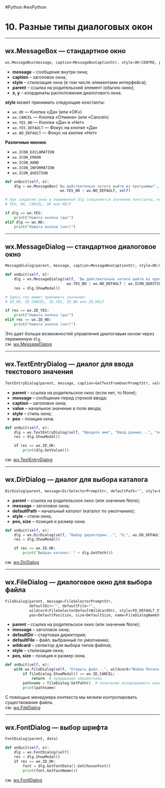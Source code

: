 #Python #wxPython

# 10. Разные типы диалоговых окон

---
## wx.MessageBox — стандартное окно

```python
wx.MessageBox(message, caption=MessageBoxCaptionStr, style=OK|CENTRE, parent=None, x=DefaultCoord, y=DefaultCoord)
```

- **message** – сообщение внутри окна;
- **caption** – заголовок окна;
- **style** – стилизация окна (в том числе элементами интерфейса);
- **parent** – ссылка на родительский элемент (обычно окно);
- **x, y** – координаты расположения диалогового окна.

**style** может принимать следующие константы:

- `wx.OK` — Кнопка «Да» (или «OK»)
- `wx.CANCEL` — Кнопка «Отмена» (или «Cancel»)
- `wx.YES_NO` — Кнопки «Да» и «Нет»
- `wx.YES_DEFAULT` — Фокус на кнопке «Да»
- `wx.NO_DEFAULT` — Фокус на кнопке «Нет»

**Различные иконки**:

- `wx.ICON_EXCLAMATION`
- `wx.ICON_ERROR`
- `wx.ICON_HAND`
- `wx.ICON_INFORMATION`
- `wx.ICON_QUESTION`

```python
def onQuit(self, e):
    dlg = wx.MessageBox('Вы действительно хотите выйти из программы?', 'Вопрос',
                         wx.YES_NO | wx.NO_DEFAULT, self)

# При закрытии окна в переменной dlg сохраняется значение константы, которая может быть равна:
# YES, NO, CANCEL, OK или HELP

if dlg == wx.YES:
    print("Нажата кнопка (да)")
elif dlg == wx.NO: 
    print("Нажата кнопка (нет)")
```

---
## wx.MessageDialog — стандартное диалоговое окно

```python
MessageDialog(parent, message, caption=MessageBoxCaptionStr, style=OK|CENTRE, pos=DefaultPosition)
```

```python
def onQuit(self, e):
    dlg = wx.MessageDialog(self, 'Вы действительно хотите выйти из программы?', 'Вопрос',
                            wx.YES_NO | wx.NO_DEFAULT | wx.ICON_QUESTION)
    res = dlg.ShowModal()

# Здесь res может принимать значения:
# ID_OK, ID_CANCEL, ID_YES, ID_NO или ID_HELP

if res == wx.ID_YES:
    print("Нажата кнопка (да)")
elif res == wx.ID_NO:
    print("Нажата кнопка (нет)")
```

Это дает больше возможностей управления диалоговым окном через переменную `dlg`.  
см. [wx.MessageDialog](https://docs.wxpython.org/wx.MessageDialog.html)

---
## wx.TextEntryDialog — диалог для ввода текстового значения

```python
TextEntryDialog(parent, message, caption=GetTextFromUserPromptStr, value="", style=TextEntryDialogStyle, pos=DefaultPosition)
```

- **parent** – ссылка на родительское окно (если нет, то None);
- **message** – сообщение перед строкой ввода;
- **caption** – заголовок окна;
- **value** – начальное значение в поле ввода;
- **style** – стиль окна;
- **pos** – позиция окна.

```python
def onQuit(self, e):
    dlg = wx.TextEntryDialog(self, "Введите имя", "Ввод данных...", "noname")
    res = dlg.ShowModal()

    if res == wx.ID_OK:
        print(dlg.GetValue())
```

см. [wx.TextEntryDialog](https://docs.wxpython.org/wx.TextEntryDialog.html)

---
## wx.DirDialog — диалог для выбора каталога

```python
DirDialog(parent, message=DirSelectorPromptStr, defaultPath="", style=DD_DEFAULT_STYLE, pos=DefaultPosition, size=DefaultSize, name=DirDialogNameStr)
```

- **parent** – ссылка на родительское окно (или значение None);
- **message** – заголовок окна;
- **defaultPath** – начальный каталог (каталог по умолчанию);
- **style** – стили окна;
- **pos, size** – позиция и размер окна.

```python
def onQuit(self, e):
    dlg = wx.DirDialog(self, "Выбор директории...", "D:", wx.DD_DEFAULT_STYLE | wx.DD_DIR_MUST_EXIST)
    res = dlg.ShowModal()

    if res == wx.ID_OK:
        print("Выбран каталог: " + dlg.GetPath())
```

см. [wx.DirDialog](https://docs.wxpython.org/wx.DirDialog.html)

---
## wx.FileDialog — диалоговое окно для выбора файла

```python
FileDialog(parent, message=FileSelectorPromptStr,
           defaultDir="", defaultFile="",
           wildcard=FileSelectorDefaultWildcardStr, style=FD_DEFAULT_STYLE,
           pos=DefaultPosition, size=DefaultSize, name=FileDialogNameStr)
```

- **parent** – ссылка на родительское окно (или значение None);
- **message** – заголовок окна;
- **defaultDir** – стартовая директория;
- **defaultFile** – файл, выбранный по умолчанию;
- **wildcard** – селектор для выбора типов файлов;
- **style** – стилизация окна;
- **pos, size** – позиция и размер окна.

```python
def onQuit(self, e):
    with wx.FileDialog(self, "Открыть файл...", wildcard="Файлы Питона (*.py)|*.py", style=wx.FD_OPEN | wx.FD_FILE_MUST_EXIST) as fileDialog:
        if fileDialog.ShowModal() == wx.ID_CANCEL:
            return  # прерывание обработчика
        pathname = fileDialog.GetPath()  # получение возвращаемого окном пути к файлу
        print(pathname)
```

С помощью менеджера контекста мы можем контролировать существование файла.  
см. [wx.FileDialog](https://docs.wxpython.org/wx.FileDialog.html)

---
## wx.FontDialog — выбор шрифта

```python
FontDialog(parent, data)
```

```python
def onQuit(self, e):
    dlg = wx.FontDialog(self)
    res = dlg.ShowModal()
    if res == wx.ID_OK:
        font = dlg.GetFontData().GetChosenFont()
        print(font.GetFaceName())
```

см. [wx.FontDialog](https://docs.wxpython.org/wx.FontDialog.html)
